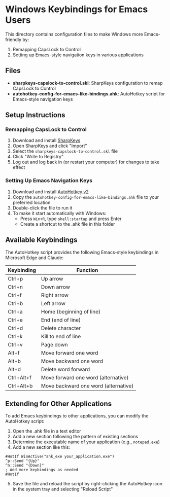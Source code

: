 # Windows Keybindings for Emacs Users

This directory contains configuration files to make Windows more Emacs-friendly by:
1. Remapping CapsLock to Control
2. Setting up Emacs-style navigation keys in various applications

## Files

- **sharpkeys-capslock-to-control.skl**: SharpKeys configuration to remap CapsLock to Control
- **autohotkey-config-for-emacs-like-bindings.ahk**: AutoHotkey script for Emacs-style navigation keys

## Setup Instructions

### Remapping CapsLock to Control

1. Download and install [SharpKeys](https://github.com/randyrants/sharpkeys/releases)
2. Open SharpKeys and click "Import"
3. Select the `sharpkeys-capslock-to-control.skl` file
4. Click "Write to Registry"
5. Log out and log back in (or restart your computer) for changes to take effect

### Setting Up Emacs Navigation Keys

1. Download and install [AutoHotkey v2](https://www.autohotkey.com/)
2. Copy the `autohotkey-config-for-emacs-like-bindings.ahk` file to your preferred location
3. Double-click the file to run it
4. To make it start automatically with Windows:
   - Press `Win+R`, type `shell:startup` and press Enter
   - Create a shortcut to the .ahk file in this folder

## Available Keybindings

The AutoHotkey script provides the following Emacs-style keybindings in Microsoft Edge and Claude:

| Keybinding | Function |
|------------|----------|
| Ctrl+p | Up arrow |
| Ctrl+n | Down arrow |
| Ctrl+f | Right arrow |
| Ctrl+b | Left arrow |
| Ctrl+a | Home (beginning of line) |
| Ctrl+e | End (end of line) |
| Ctrl+d | Delete character |
| Ctrl+k | Kill to end of line |
| Ctrl+v | Page down |
| Alt+f | Move forward one word |
| Alt+b | Move backward one word |
| Alt+d | Delete word forward |
| Ctrl+Alt+f | Move forward one word (alternative) |
| Ctrl+Alt+b | Move backward one word (alternative) |

## Extending for Other Applications

To add Emacs keybindings to other applications, you can modify the AutoHotkey script:

1. Open the .ahk file in a text editor
2. Add a new section following the pattern of existing sections
3. Determine the executable name of your application (e.g., `notepad.exe`)
4. Add a new section like this:

```autohotkey
#HotIf WinActive("ahk_exe your_application.exe")
^p::Send "{Up}"
^n::Send "{Down}"
; Add more keybindings as needed
#HotIf
```

5. Save the file and reload the script by right-clicking the AutoHotkey icon in the system tray and selecting "Reload Script"